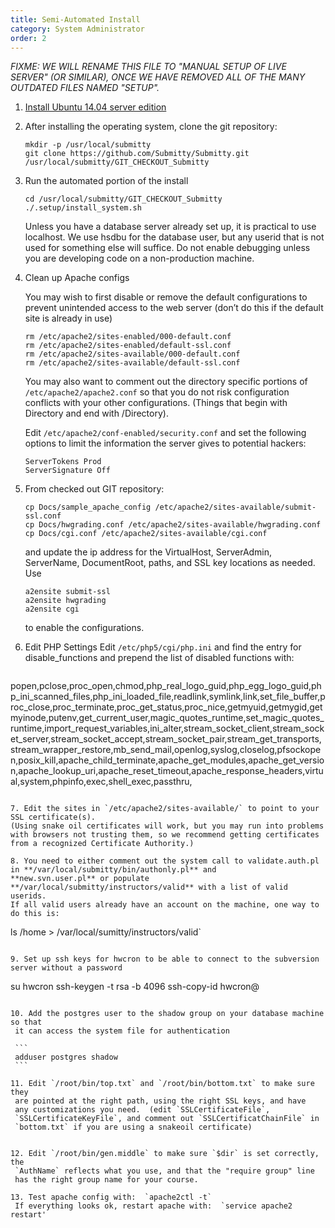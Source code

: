 ```yaml
---
title: Semi-Automated Install
category: System Administrator
order: 2
---
```


_FIXME: WE WILL RENAME THIS FILE TO "MANUAL SETUP OF LIVE SERVER" (OR
SIMILAR), ONCE WE HAVE REMOVED ALL OF THE MANY OUTDATED FILES NAMED
"SETUP"._


1. [Install Ubuntu 14.04 server edition](Ubuntu-14.04-Server-Edition)


2. After installing the operating system, clone the git repository:  

   ```
   mkdir -p /usr/local/submitty  
   git clone https://github.com/Submitty/Submitty.git /usr/local/submitty/GIT_CHECKOUT_Submitty
   ```

3. Run the automated portion of the install  

   ```
   cd /usr/local/submitty/GIT_CHECKOUT_Submitty  
   ./.setup/install_system.sh
   ```
   Unless you have a database server already set up, it is practical to use localhost.
   We use hsdbu for the database user, but any userid that is not used for something else will suffice.
   Do not enable debugging unless you are developing code on a non-production machine.

4. Clean up Apache configs

   You may wish to first disable or remove the default configurations
   to prevent unintended access to the web server (don’t do this if
   the default site is already in use)

   ```
   rm /etc/apache2/sites-enabled/000-default.conf 
   rm /etc/apache2/sites-enabled/default-ssl.conf
   rm /etc/apache2/sites-available/000-default.conf
   rm /etc/apache2/sites-available/default-ssl.conf
   ```

   You may also want to comment out the directory specific portions of
   ``` /etc/apache2/apache2.conf ``` so that you do not risk
   configuration conflicts with your other configurations.  (Things
   that begin with Directory and end with /Directory).


   Edit ``` /etc/apache2/conf-enabled/security.conf ``` and set the
   following options to limit the information the server gives to
   potential hackers:

   ```
   ServerTokens Prod
   ServerSignature Off
   ```
5. From checked out GIT repository:
  
    ```cp Docs/sample_apache_config /etc/apache2/sites-available/submit-ssl.conf```  
    ```cp Docs/hwgrading.conf /etc/apache2/sites-available/hwgrading.conf```  
    ```cp Docs/cgi.conf /etc/apache2/sites-available/cgi.conf```  

    and update the ip address for the VirtualHost, ServerAdmin,
    ServerName, DocumentRoot, paths, and SSL key locations as needed.
    Use

    ```a2ensite submit-ssl```  
    ```a2ensite hwgrading```  
    ```a2ensite cgi```  

    to enable the configurations.

6. Edit PHP Settings
   Edit `/etc/php5/cgi/php.ini`  and find the entry for disable_functions and prepend the list of disabled functions with:
   ```
popen,pclose,proc_open,chmod,php_real_logo_guid,php_egg_logo_guid,php_ini_scanned_files,php_ini_loaded_file,readlink,symlink,link,set_file_buffer,proc_close,proc_terminate,proc_get_status,proc_nice,getmyuid,getmygid,getmyinode,putenv,get_current_user,magic_quotes_runtime,set_magic_quotes_runtime,import_request_variables,ini_alter,stream_socket_client,stream_socket_server,stream_socket_accept,stream_socket_pair,stream_get_transports,stream_wrapper_restore,mb_send_mail,openlog,syslog,closelog,pfsockopen,posix_kill,apache_child_terminate,apache_get_modules,apache_get_version,apache_lookup_uri,apache_reset_timeout,apache_response_headers,virtual,system,phpinfo,exec,shell_exec,passthru,
   ```

7. Edit the sites in `/etc/apache2/sites-available/` to point to your SSL certificate(s).
   (Using snake oil certificates will work, but you may run into problems with browsers not trusting them, so we recommend getting certificates from a recognized Certificate Authority.)

8. You need to either comment out the system call to validate.auth.pl in **/var/local/submitty/bin/authonly.pl** and
   **new.svn.user.pl** or populate **/var/local/submitty/instructors/valid** with a list of valid userids.  
   If all valid users already have an account on the machine, one way to do this is: 

   ```
   ls /home > /var/local/sumitty/instructors/valid`
   ```

9. Set up ssh keys for hwcron to be able to connect to the subversion server without a password  

   ```
   su hwcron
   ssh-keygen -t rsa -b 4096 
   ssh-copy-id hwcron@<svnhost>    
   ```

10. Add the postgres user to the shadow group on your database machine so that
    it can access the system file for authentication

    ```
    adduser postgres shadow
    ```

11. Edit `/root/bin/top.txt` and `/root/bin/bottom.txt` to make sure they
    are pointed at the right path, using the right SSL keys, and have
    any customizations you need.  (edit `SSLCertificateFile`,
    `SSLCertificateKeyFile`, and comment out `SSLCertificatChainFile` in
    `bottom.txt` if you are using a snakeoil certificate)


12. Edit `/root/bin/gen.middle` to make sure `$dir` is set correctly, the
    `AuthName` reflects what you use, and that the "require group" line
    has the right group name for your course.

13. Test apache config with:  `apache2ctl -t` 
    If everything looks ok, restart apache with:  `service apache2 restart'
